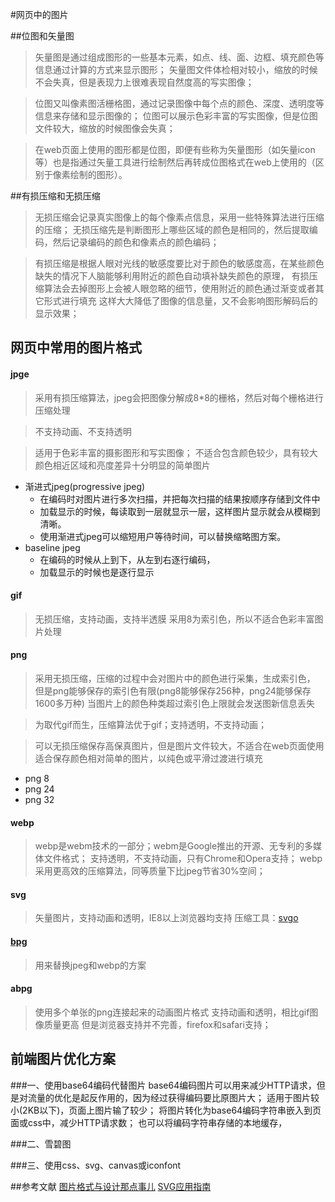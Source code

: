#网页中的图片

##位图和矢量图
> 矢量图是通过组成图形的一些基本元素，如点、线、面、边框、填充颜色等信息通过计算的方式来显示图形；
> 矢量图文件体检相对较小，缩放的时候不会失真，但是表现力上很难表现自然度高的写实图像；

> 位图又叫像素图活栅格图，通过记录图像中每个点的颜色、深度、透明度等信息来存储和显示图像的；
> 位图可以展示色彩丰富的写实图像，但是位图文件较大，缩放的时候图像会失真；

> 在web页面上使用的图形都是位图，即便有些称为矢量图形（如矢量icon等）也是指通过矢量工具进行绘制然后再转成位图格式在web上使用的（区别于像素绘制的图形）。


##有损压缩和无损压缩
> 无损压缩会记录真实图像上的每个像素点信息，采用一些特殊算法进行压缩的压缩；
> 无损压缩先是判断图形上哪些区域的颜色是相同的，然后提取编码，然后记录编码的颜色和像素点的颜色编码；

> 有损压缩是根据人眼对光线的敏感度要比对于颜色的敏感度高，在某些颜色缺失的情况下人脑能够利用附近的颜色自动填补缺失颜色的原理，
> 有损压缩算法会去掉图形上会被人眼忽略的细节，使用附近的颜色通过渐变或者其它形式进行填充
> 这样大大降低了图像的信息量，又不会影响图形解码后的显示效果；

## 网页中常用的图片格式

#### jpge
> 采用有损压缩算法，jpeg会把图像分解成8*8的栅格，然后对每个栅格进行压缩处理

> 不支持动画、不支持透明

> 适用于色彩丰富的摄影图形和写实图像；
> 不适合包含颜色较少，具有较大颜色相近区域和亮度差异十分明显的简单图片

+ 渐进式jpeg(progressive jpeg)
	* 在编码时对图片进行多次扫描，并把每次扫描的结果按顺序存储到文件中
	* 加载显示的时候，每读取到一层就显示一层，这样图片显示就会从模糊到清晰。
	* 使用渐进式jpeg可以缩短用户等待时间，可以替换缩略图方案。
+ baseline jpeg
	* 在编码的时候从上到下，从左到右逐行编码，
	* 加载显示的时候也是逐行显示

#### gif
> 无损压缩，支持动画，支持半透膜
> 采用8为索引色，所以不适合色彩丰富图片处理
#### png
> 采用无损压缩，压缩的过程中会对图片中的颜色进行采集，生成索引色，
> 但是png能够保存的索引色有限(png8能够保存256种，png24能够保存1600多万种)
> 当图片上的颜色种类超过索引色上限就会发送图新信息丢失

> 为取代gif而生，压缩算法优于gif；支持透明，不支持动画；

> 可以无损压缩保存高保真图片，但是图片文件较大，不适合在web页面使用
> 适合保存颜色相对简单的图片，以纯色或平滑过渡进行填充

+ png 8
+ png 24
+ png 32

#### webp
> webp是webm技术的一部分；webm是Google推出的开源、无专利的多媒体文件格式；
> 支持透明，不支持动画，只有Chrome和Opera支持；
> webp采用更高效的压缩算法，同等质量下比jpeg节省30%空间；

#### svg
> 矢量图片，支持动画和透明，IE8以上浏览器均支持
> 压缩工具：[svgo](https://github.com/svg/svgo)

#### [bpg](http://bellard.org/bpg/)
> 用来替换jpeg和webp的方案

#### abpg
> 使用多个单张的png连接起来的动画图片格式
> 支持动画和透明，相比gif图像质量更高
> 但是浏览器支持并不完善，firefox和safari支持；


## 前端图片优化方案

###一、使用base64编码代替图片
base64编码图片可以用来减少HTTP请求，但是对流量的优化是起反作用的，因为经过获得编码要比原图片大；
适用于图片较小(2KB以下)，页面上图片输了较少；
将图片转化为base64编码字符串嵌入到页面或css中，减少HTTP请求数；
也可以将编码字符串存储的本地缓存，

###二、雪碧图

###三、使用css、svg、canvas或iconfont

##参考文献
[图片格式与设计那点事儿](http://ued.taobao.org/blog/2010/12/jpg_png/)
[SVG应用指南](https://svgontheweb.com/zh/)